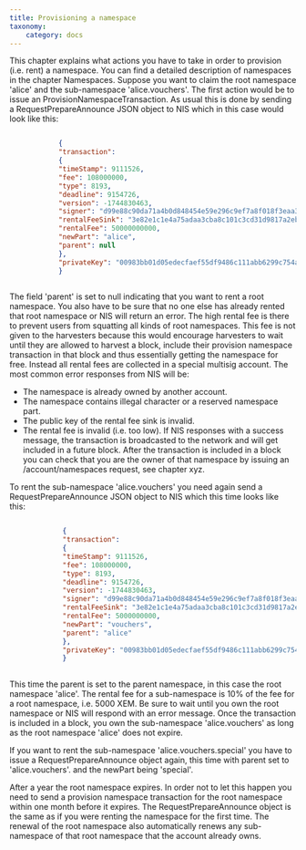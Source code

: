 ```yaml
---
title: Provisioning a namespace
taxonomy:
    category: docs
---
```


 
This chapter explains what actions you have to take in order to provision (i.e. rent) a namespace. You can find a detailed description of namespaces in the chapter Namespaces. Suppose you want to claim the root namespace 'alice' and the sub-namespace 'alice.vouchers'. The first action would be to issue an ProvisionNamespaceTransaction. As usual this is done by sending a RequestPrepareAnnounce JSON object to NIS which in this case would look like this: 

 
```json

            {
            "transaction":
            {
            "timeStamp": 9111526,
            "fee": 108000000,
            "type": 8193,
            "deadline": 9154726,
            "version": -1744830463,
            "signer": "d99e88c90da71a4b0d848454e59e296c9ef7a8f018f3eaa3a198dc460b6621a4",
            "rentalFeeSink": "3e82e1c1e4a75adaa3cba8c101c3cd31d9817a2eb966eb3b511fb2ed45b8e262",
            "rentalFee": 50000000000,
            "newPart": "alice",
            "parent": null
            },
            "privateKey": "00983bb01d05edecfaef55df9486c111abb6299c754a002069b1d0ef4537441bda"
            }
        
``` 
The field 'parent' is set to null indicating that you want to rent a root namespace. You also have to be sure that no one else has already rented that root namespace or NIS will return an error. The high rental fee is there to prevent users from squatting all kinds of root namespaces. This fee is not given to the harvesters because this would encourage harvesters to wait until they are allowed to harvest a block, include their provision namespace transaction in that block and thus essentially getting the namespace for free. Instead all rental fees are collected in a special multisig account. The most common error responses from NIS will be:
* The namespace is already owned by another account.
* The namespace contains illegal character or a reserved namespace part.
* The public key of the rental fee sink is invalid.
* The rental fee is invalid (i.e. too low). If NIS responses with a success message, the transaction is broadcasted to the network and will get included in a future block. After the transaction is included in a block you can check that you are the owner of that namespace by issuing an /account/namespaces request, see chapter xyz. 

 
To rent the sub-namespace 'alice.vouchers' you need again send a RequestPrepareAnnounce JSON object to NIS which this time looks like this:

 
```json

             {
             "transaction":
             {
             "timeStamp": 9111526,
             "fee": 108000000,
             "type": 8193,
             "deadline": 9154726,
             "version": -1744830463,
             "signer": "d99e88c90da71a4b0d848454e59e296c9ef7a8f018f3eaa3a198dc460b6621a4",
             "rentalFeeSink": "3e82e1c1e4a75adaa3cba8c101c3cd31d9817a2eb966eb3b511fb2ed45b8e262",
             "rentalFee": 5000000000,
             "newPart": "vouchers",
             "parent": "alice"
             },
             "privateKey": "00983bb01d05edecfaef55df9486c111abb6299c754a002069b1d0ef4537441bda"
             }
         
``` 
This time the parent is set to the parent namespace, in this case the root namespace 'alice'. The rental fee for a sub-namespace is 10% of the fee for a root namespace, i.e. 5000 XEM. Be sure to wait until you own the root namespace or NIS will respond with an error message. Once the transaction is included in a block, you own the sub-namespace 'alice.vouchers' as long as the root namespace 'alice' does not expire.

 
If you want to rent the sub-namespace 'alice.vouchers.special' you have to issue a RequestPrepareAnnounce object again, this time with parent set to 'alice.vouchers'. and the newPart being 'special'.

 
After a year the root namespace expires. In order not to let this happen you need to send a provision namespace transaction for the root namespace within one month before it expires. The RequestPrepareAnnounce object is the same as if you were renting the namespace for the first time. The renewal of the root namespace also automatically renews any sub-namespace of that root namespace that the account already owns. 

 
